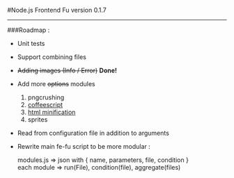 #Node.js Frontend Fu version 0.1.7
***
###Roadmap :
*  Unit tests

* Support combining files

* <del>Adding images (Info / Error)</del> **Done!**

*	Add more <del>options</del> modules
	1. pngcrushing
	2. [coffeescript](https://github.com/jashkenas/coffee-script)
	3. [html minification](https://github.com/kangax/html-minifier/)
	4. sprites

* Read from configuration file in addition to arguments

* Rewrite main fe-fu script to be more modular :

    modules.js => json with { name, parameters, file, condition }  
    each module => run(File), condition(file), aggregate(files)  

